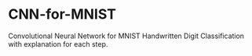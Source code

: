 # CNN-for-MNIST
Convolutional Neural Network for MNIST Handwritten Digit Classification with explanation for each step. 
